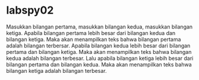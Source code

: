 # labspy02

Masukkan bilangan pertama, masukkan bilangan kedua, masukkan bilangan ketiga.
Apabila bilangan pertama lebih besar dari bilangan kedua dan bilangan ketiga. Maka akan menampilkan teks bahwa bilangan pertama adalah bilangan terbersar.
Apabila bilangan kedua lebih besar dari bilangan pertama dan bilangan ketiga. Maka akan menampilkan teks bahwa bilangan kedua adalah bilangan terbesar.
Lalu apabila bilangan ketiga lebih besar dari bilangan pertama dan bilangan kedua. Maka akan menampilkan teks bahwa bilangan ketiga adalah bilangan terbesar.




